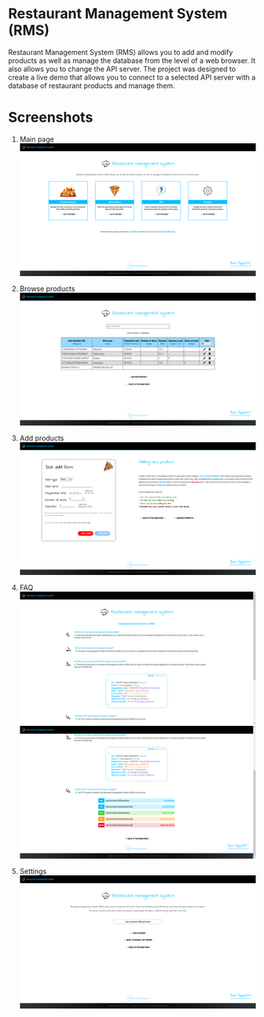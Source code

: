 # Restaurant Management System (RMS)
Restaurant Management System (RMS) allows you to add and modify products as well as manage the database from the level of a web browser. It also allows you to change the API server. The project was designed to create a live demo that allows you to connect to a selected API server with a database of restaurant products and manage them.

# Screenshots
1. Main page
![Screenshot](./screenshots/main-page.png)

2. Browse products
![Screenshot](./screenshots/browse-products.png)

3. Add products
![Screenshot](./screenshots/add-products.png)

4. FAQ
![Screenshot](./screenshots/faq-1.png)
![Screenshot](./screenshots/faq-2.png)

5. Settings
![Screenshot](./screenshots/settings.png)
